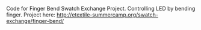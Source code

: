 Code for Finger Bend Swatch Exchange Project. 
Controlling LED by bending finger. 
Project here: http://etextile-summercamp.org/swatch-exchange/finger-bend/ 

